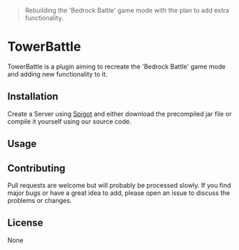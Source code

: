 > Rebuilding the 'Bedrock Battle' game mode with the plan to add extra functionality.

# TowerBattle

TowerBattle is a plugin aiming to recreate the 'Bedrock Battle' game mode and adding new
functionality to it.

## Installation

Create a Server using [Spigot](https://getbukkit.org/get/Fpt2yFn7HRTrot5uE1b8NFWtpQlYITgK) and either download the
precompiled jar file or compile it yourself using our source code.

## Usage


## Contributing
Pull requests are welcome but will probably be processed slowly. If you find major bugs or have a great idea to add,
please open an issue to discuss the problems or changes.

## License
None
